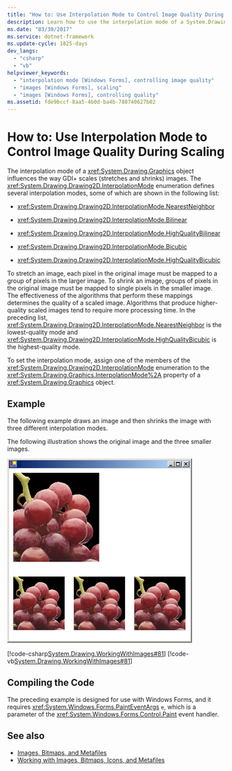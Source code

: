 ```yaml
---
title: "How to: Use Interpolation Mode to Control Image Quality During Scaling"
description: Learn how to use the interpolation mode of a System.Drawings.Graphics object to control the way GDI+ scales images.
ms.date: "03/30/2017"
ms.service: dotnet-framework
ms.update-cycle: 1825-days
dev_langs:
  - "csharp"
  - "vb"
helpviewer_keywords:
  - "interpolation mode [Windows Forms], controlling image quality"
  - "images [Windows Forms], scaling"
  - "images [Windows Forms], controlling quality"
ms.assetid: fde9bccf-8aa5-4b0d-ba4b-788740627b02
---
```

# How to: Use Interpolation Mode to Control Image Quality During Scaling

The interpolation mode of a <xref:System.Drawing.Graphics> object influences the way GDI+ scales (stretches and shrinks) images. The <xref:System.Drawing.Drawing2D.InterpolationMode> enumeration defines several interpolation modes, some of which are shown in the following list:

- <xref:System.Drawing.Drawing2D.InterpolationMode.NearestNeighbor>

- <xref:System.Drawing.Drawing2D.InterpolationMode.Bilinear>

- <xref:System.Drawing.Drawing2D.InterpolationMode.HighQualityBilinear>

- <xref:System.Drawing.Drawing2D.InterpolationMode.Bicubic>

- <xref:System.Drawing.Drawing2D.InterpolationMode.HighQualityBicubic>

To stretch an image, each pixel in the original image must be mapped to a group of pixels in the larger image. To shrink an image, groups of pixels in the original image must be mapped to single pixels in the smaller image. The effectiveness of the algorithms that perform these mappings determines the quality of a scaled image. Algorithms that produce higher-quality scaled images tend to require more processing time. In the preceding list, <xref:System.Drawing.Drawing2D.InterpolationMode.NearestNeighbor> is the lowest-quality mode and <xref:System.Drawing.Drawing2D.InterpolationMode.HighQualityBicubic> is the highest-quality mode.

To set the interpolation mode, assign one of the members of the <xref:System.Drawing.Drawing2D.InterpolationMode> enumeration to the <xref:System.Drawing.Graphics.InterpolationMode%2A> property of a <xref:System.Drawing.Graphics> object.

## Example

The following example draws an image and then shrinks the image with three different interpolation modes.

The following illustration shows the original image and the three smaller images.

![Screenshot that shows an image with varied interpolation settings.](./media/how-to-use-interpolation-mode-to-control-image-quality-during-scaling/varied-interpolation-settings.png)

[!code-csharp[System.Drawing.WorkingWithImages#81](~/samples/snippets/csharp/VS_Snippets_Winforms/System.Drawing.WorkingWithImages/CS/Class1.cs#81)]
[!code-vb[System.Drawing.WorkingWithImages#81](~/samples/snippets/visualbasic/VS_Snippets_Winforms/System.Drawing.WorkingWithImages/VB/Class1.vb#81)]

## Compiling the Code

The preceding example is designed for use with Windows Forms, and it requires <xref:System.Windows.Forms.PaintEventArgs> `e`, which is a parameter of the <xref:System.Windows.Forms.Control.Paint> event handler.

## See also

- [Images, Bitmaps, and Metafiles](images-bitmaps-and-metafiles.md)
- [Working with Images, Bitmaps, Icons, and Metafiles](working-with-images-bitmaps-icons-and-metafiles.md)
